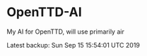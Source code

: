 # OpenTTD-AI
My AI for OpenTTD, will use primarily air

Latest backup: Sun Sep 15 15:54:01 UTC 2019
